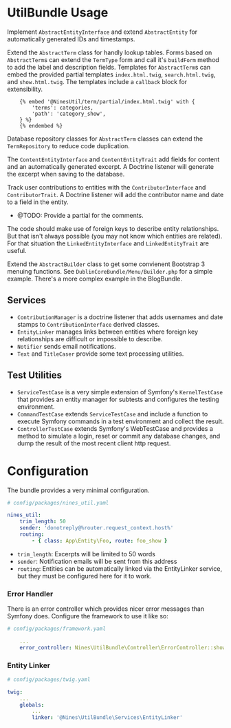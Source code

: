 UtilBundle Usage
================

Implement `AbstractEntityInterface` and extend `AbstractEntity` for automatically
generated IDs and timestamps.

Extend the `AbstractTerm` class for handly lookup tables. Forms based on 
`AbstractTerm`s can extend the `TermType` form and call it's `buildForm` method 
to add the label and description fields. Templates for `AbstractTerm`s can embed
the provided partial templates `index.html.twig`, `search.html.twig`, and 
`show.html.twig`. The templates include a `callback` block for extensibility.

```twig
    {% embed '@NinesUtil/term/partial/index.html.twig' with {
        'terms': categories,
        'path': 'category_show',
    } %}
    {% endembed %}
```

Database repository classes for `AbstractTerm` classes can extend the 
`TermRepository` to reduce code duplication.

The `ContentEntityInterface` and `ContentEntityTrait` add fields for content
and an automatically generated excerpt. A Doctrine listener will generate the 
excerpt when saving to the database.

Track user contributions to entities with the `ContributorInterface` and 
`ContributorTrait`. A Doctrine listener will add the contributor name and date
to a field in the entity.

* @TODO: Provide a partial for the comments.

The code should make use of foreign keys to describe entity relationships. But that
isn't always possible (you may not know which entities are related). For that
situation the `LinkedEntityInterface` and `LinkedEntityTrait` are useful.

Extend the `AbstractBuilder` class to get some convienent Bootstrap 3 menuing
functions. See `DublinCoreBundle/Menu/Builder.php` for a simple example. There's 
a more complex example in the BlogBundle.

Services
--------

* `ContributionManager` is a doctrine listener that adds usernames and date
stamps to `ContributionInterface` derived classes.
* `EntityLinker` manages links between entities where foreign key relationships
are difficult or impossible to describe.
* `Notifier` sends email notifications.
* `Text` and `TitleCaser` provide some text processing utilities.

Test Utilities
--------------

* `ServiceTestCase` is a very simple extension of Symfony's `KernelTestCase` that
provides an entity manager for subtests and configures the testing environment.
* `CommandTestCase` extends `ServiceTestCase` and include a function to execute 
Symfony commands in a test environment and collect the result.
* `ControllerTestCase` extends Symfony's WebTestCase and provides a method to 
simulate a login, reset or commit any database changes, and dump the result
of the most recent client http request.


Configuration
=============

The bundle provides a very minimal configuration.

```yaml
# config/packages/nines_util.yaml

nines_util:
    trim_length: 50
    sender: 'donotreply@%router.request_context.host%'
    routing:
        - { class: App\Entity\Foo, route: foo_show }
```

* `trim_length`: Excerpts will be limited to 50 words
* `sender`: Notification emails will be sent from this address
* `routing`: Entities can be automatically linked via the EntityLinker service, 
but they must be configured here for it to work.

### Error Handler

There is an error controller which provides nicer error messages than Symfony
does. Configure the framework to use it like so:

```yaml
# config/packages/framework.yaml

    ...
    error_controller: Nines\UtilBundle\Controller\ErrorController::show
```

### Entity Linker

```yaml
# config/packages/twig.yaml

twig:
    ...
    globals:
        ...
        linker: '@Nines\UtilBundle\Services\EntityLinker'
```
